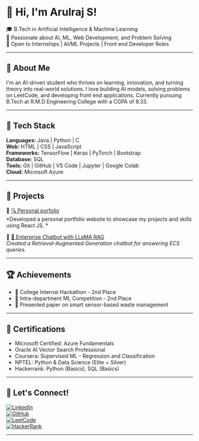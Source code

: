 # 👋 Hi, I'm Arulraj S!

🎓 B.Tech in Artificial Intelligence & Machine Learning  
🎯 Passionate about AI, ML, Web Development, and Problem Solving  
🎯 Open to Internships | AI/ML Projects | Front end Developer Roles  

---

## 🧠 About Me

I'm an AI-driven student who thrives on learning, innovation, and turning theory into real-world solutions. I love building AI models, solving problems on LeetCode, and developing front end applications. Currently pursuing B.Tech at R.M.D Engineering College with a CGPA of 8.33.

---

## 🚀 Tech Stack

**Languages:** Java | Python | C  
**Web:** HTML | CSS | JavaScript  
**Frameworks:** TensorFlow | Keras | PyTorch | Bootstrap  
**Database:** SQL  
**Tools:** Git | GitHub | VS Code | Jupyter | Google Colab  
**Cloud:** Microsoft Azure  

---

## 💼 Projects

🔹 [🔍 Personal porfolio](#)  
*Developed a personal portfolio website to showcase my projects and skills using React JS. *  



🔹 [💬 Enterprise Chatbot with LLaMA RAG](#)  
*Created a Retrieval-Augmented Generation chatbot for answering ECS queries.*

---

## 🏆 Achievements

- 🥈 College Internal Hackathon - 2nd Place  
- 🥈 Intra-department ML Competition - 2nd Place  
- 📄 Presented paper on smart sensor-based waste management  

---

## 📜 Certifications

- Microsoft Certified: Azure Fundamentals  
- Oracle AI Vector Search Professional  
- Coursera: Supervised ML - Regression and Classification  
- NPTEL: Python & Data Science (Elite + Silver)  
- Hackerrank: Python (Basics), SQL (Basics)

---

## 🔗 Let's Connect!

[![LinkedIn](https://img.shields.io/badge/LinkedIn-blue?logo=linkedin)](https://www.linkedin.com/in/arulraj-s-b-tech)  
[![GitHub](https://img.shields.io/badge/GitHub-181717?logo=github)](https://github.com/SArulRaj24)  
[![LeetCode](https://img.shields.io/badge/LeetCode-orange?logo=leetcode)](https://leetcode.com/Arulraj24)  
[![HackerRank](https://img.shields.io/badge/HackerRank-2EC866?logo=hackerrank)](https://www.hackerrank.com/profile/Arulraj24)

---

